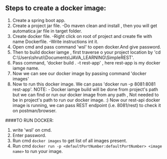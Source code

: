 ## Steps to create a docker image:
1) Create a spring boot app.
2) Create a project jar file.
	-Do maven clean and install , then you will get automatica jar file in target folder.
3) Create docker file.
	-Right click on root of project and create fle with name Dockerfile.
	-Write instructions int it.
4) Open cmd and pass command 'wsl' to open docker.And give password.
5) Then to build docker iamge , first traverse o your project location by 'cd C:\Users\shruti\Documents\JAVA_LEARNING\SimpleREST'.
6) Pass command, 'docker build . -t rest-app' , here rest-app is my docker iamge name.
7) Now we can see our docker image by passing command 'docker images'
8) Now to run this docker image. We can pass 'docker run -p 8081:8081 rest-app'.
	NOTE: - Docker iamge build will be done from project's path but we can find or run our docker image from any path ,
		     Not needed to be in project's path to run our docker image.
:) Now our rest-api docker image is running, we can pass REST endpoint (i.e. 8081/rest) to check it on postman/browser.


####TO RUN DOCKER:
1) write 'wsl' on cmd.
2) Enter password.
3) Run cmd `docker images` to get list of all images present. 
4) Run cmd `docker run -p <defaultPortNumber:defaultPortNumber> <image name>` to run your image.
